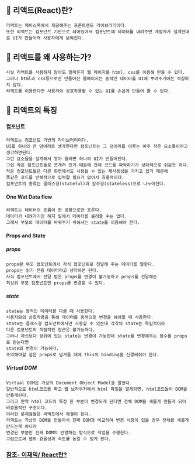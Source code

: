 ## 📖 리액트(React)란?
``` 
리액트는 페이스북에서 제공해주는 프론트엔드 라이브러리이다.
또한 리액트는 컴포넌트 기반으로 되어있어서 컴포넌트에 데이터를 내려주면 개발자가 설계한대로 UI가 만들어져 사용자에게 보여진다.
``` 
 

## 📖 리액트를 왜 사용하는가?
``` 
사실 리액트를 사용하지 않아도 얼마든지 웹 페이지를 html, css를 이용해 만들 수 있다.
그러나 html과 css등으로만 만들어진 웹페이지는 동적인 데이터를 UI에 뿌려주기에는 적합하지 않다.
리액트를 이용한다면 사용자와 상호작용할 수 있는 UI를 손쉽게 만들어 줄 수 있다.
``` 

## 📖 리액트의 특징

####  컴포넌트
``` 
리액트는 컴포넌트 기반의 라이브러리이다.
UI를 하나의 큰 덩어리로 생각한다면 컴포넌트는 그 덩어리를 이루는 아주 작은 요소들이라고 생각하면된다.
그런 요소들을 설계해서 쌓아 올리면 하나의 UI가 만들어진다.
그런 작은 컴포넌트들로 쪼개져 있기 때문에 전체 코드를 파악하기가 상대적으로 쉬운듯 하다.
작은 컴포넌트들은 다른 화면에서도 사용될 수 있는 재사용성을 가지고 있기 때문에
똑같은 코드를 반복적으로 입력할 필요가 없어서 효율적이다.
컴포넌트의 종류는 클래스형(stateful)과 함수형(stateless)으로 나누어진다.
``` 
#### One Wat Data flow
``` 
리액트는 데이터의 흐름이 한 방향으로만 흐른다.
데이터가 내려가기만 하지 밑에서 데이터를 올려줄 수는 없다.
그래서 부모의 데이터를 바꿔주기 위해서는 state를 이용해야 한다.
``` 
#### Props and State

##### props
``` 
props란 부모 컴포넌트에서 자식 컴포넌트로 전달해 주는 데이터를 말한다.
props는 읽기 전용 데이터라고 생각하면 된다.
자식 컴포넌트에서 전달 받은 props를 변경이 불가능하고 props를 전달해준
최상위 부모 컴포넌트만 props를 변경할 수 있다.
``` 
##### state
``` 
state는 동적인 데이터를 다룰 때 사용한다.
사용자와의 상호작용을 통해 데이터를 동적으로 변경을 해야할 때 사용한다.
state는 클래스형 컴포넌트에서만 사용할 수 있는데 각각의 state는 독립적이라
다른 컴포넌트의 직접적인 접근은 불가능하다.
그러나 자신보다 상위에 있는 state는 변경이 가능한데 state를 변경해주는 함수를 props로 받는다면
state의 변경이 가능하다.
주의해야할 점은 props로 넘겨줄 때에 this의 binding을 신경써줘야 한다.
``` 
##### Virtual DOM
``` 
Virtual DOM은 가상의 Document Object Model을 말한다.
일반적으로 html코드를 짜고 웹 브라우저에서 html 파일을 열게되면, html코드들이 DOM을 만들게된다.
그리고 만약 html 코드의 특정 한 부분이 변경되게 된다면 전체 DOM을 새롭게 만들게 되어 비효율적인 구조이다.
이러한 문제점들은 리액트에서 해결이 된다.
리액트는 가상의 DOM을 만들어서 진짜 DOM과 비교하여 변경 사항이 있을 경우 전체를 새롭게 만드는게 아니라
변경된 부분만 진짜 DOM의 반영하는 방식으로 작업을 수행한다.
그럼으로써 앱의 효율성과 속도를 높일 수 있게 된다.
``` 

### [참조- 이재익/ React란?](https://velog.io/@stampid/React%EB%9E%80)
